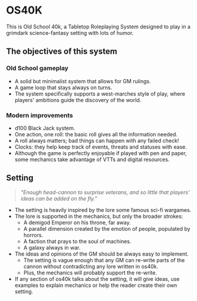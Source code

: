 # OS40K
This is Old School 40k, a Tabletop Roleplaying System designed to play in a grimdark science-fantasy setting with lots of humor.

## The objectives of this system
### Old School gameplay
- A solid but minimalist system that allows for GM rulings.
- A game loop that stays always on turns.
- The system specifically supports a west-marches style of play, where players' ambitions guide the discovery of the world.
### Modern improvements
- d100 Black Jack system.
- One action, one roll: the basic roll gives all the information needed.
- A roll always matters; bad things can happen with any failed check!
- Clocks: they help keep track of events, threats and statuses with ease.
- Although the game is perfectly enjoyable if played with pen and paper, some mechanics take advantage of VTTs and digital resources.
## Setting
> *"Enough head-cannon to surprise veterans, and so little that players' ideas can be added on the fly."*

- The setting is heavily inspired by the lore some famous sci-fi wargames.
- The lore is supported in the mechanics, but only the broader strokes:
	- A demigod Emperor on his throne, far away.
	- A parallel dimension created by the emotion of people, populated by horrors.
	- A faction that prays to the soul of machines.
	- A galaxy always in war.
- The ideas and opinions of the GM should be always easy to implement.
	- The setting is vague enough that any GM can re-write parts of the cannon without contradicting any lore written in os40k.
	- Plus, the mechanics will probably support the re-write.
- If any section of os40k talks about the setting, it will give ideas, use examples to explain mechanics or help the reader create their own setting.